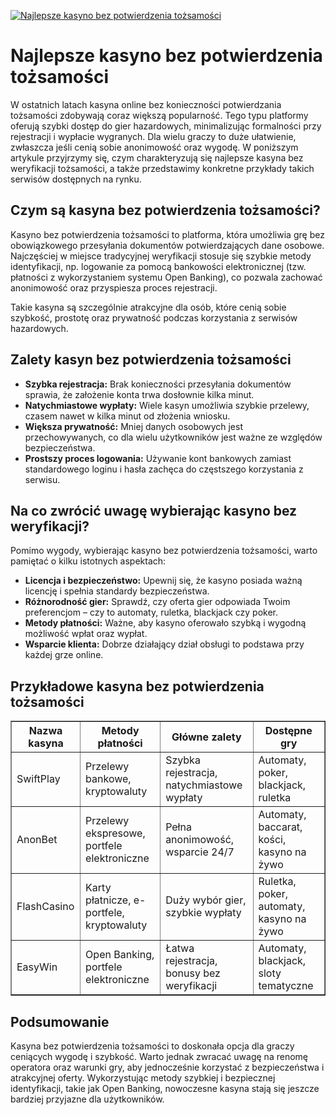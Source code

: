 [![Najlepsze kasyno bez potwierdzenia tożsamości](https://123-caf.pages.dev/gitsignup.png)](https://vrmoo.ru/Bt82HjjY)

<h1>Najlepsze kasyno bez potwierdzenia tożsamości</h1> <p>W ostatnich latach kasyna online bez konieczności potwierdzania tożsamości zdobywają coraz większą popularność. Tego typu platformy oferują szybki dostęp do gier hazardowych, minimalizując formalności przy rejestracji i wypłacie wygranych. Dla wielu graczy to duże ułatwienie, zwłaszcza jeśli cenią sobie anonimowość oraz wygodę. W poniższym artykule przyjrzymy się, czym charakteryzują się najlepsze kasyna bez weryfikacji tożsamości, a także przedstawimy konkretne przykłady takich serwisów dostępnych na rynku.</p>  <h2>Czym są kasyna bez potwierdzenia tożsamości?</h2> <p>Kasyno bez potwierdzenia tożsamości to platforma, która umożliwia grę bez obowiązkowego przesyłania dokumentów potwierdzających dane osobowe. Najczęściej w miejsce tradycyjnej weryfikacji stosuje się szybkie metody identyfikacji, np. logowanie za pomocą bankowości elektronicznej (tzw. płatności z wykorzystaniem systemu Open Banking), co pozwala zachować anonimowość oraz przyspiesza proces rejestracji.</p> <p>Takie kasyna są szczególnie atrakcyjne dla osób, które cenią sobie szybkość, prostotę oraz prywatność podczas korzystania z serwisów hazardowych.</p>  <h2>Zalety kasyn bez potwierdzenia tożsamości</h2> <ul>   <li><strong>Szybka rejestracja:</strong> Brak konieczności przesyłania dokumentów sprawia, że założenie konta trwa dosłownie kilka minut.</li>   <li><strong>Natychmiastowe wypłaty:</strong> Wiele kasyn umożliwia szybkie przelewy, czasem nawet w kilka minut od złożenia wniosku.</li>   <li><strong>Większa prywatność:</strong> Mniej danych osobowych jest przechowywanych, co dla wielu użytkowników jest ważne ze względów bezpieczeństwa.</li>   <li><strong>Prostszy proces logowania:</strong> Używanie kont bankowych zamiast standardowego loginu i hasła zachęca do częstszego korzystania z serwisu.</li> </ul>  <h2>Na co zwrócić uwagę wybierając kasyno bez weryfikacji?</h2> <p>Pomimo wygody, wybierając kasyno bez potwierdzenia tożsamości, warto pamiętać o kilku istotnych aspektach:</p> <ul>   <li><strong>Licencja i bezpieczeństwo:</strong> Upewnij się, że kasyno posiada ważną licencję i spełnia standardy bezpieczeństwa.</li>   <li><strong>Różnorodność gier:</strong> Sprawdź, czy oferta gier odpowiada Twoim preferencjom – czy to automaty, ruletka, blackjack czy poker.</li>   <li><strong>Metody płatności:</strong> Ważne, aby kasyno oferowało szybką i wygodną możliwość wpłat oraz wypłat.</li>   <li><strong>Wsparcie klienta:</strong> Dobrze działający dział obsługi to podstawa przy każdej grze online.</li> </ul>  <h2>Przykładowe kasyna bez potwierdzenia tożsamości</h2> <table border="1" cellpadding="8" cellspacing="0" style="border-collapse: collapse; width: 100%;">   <thead>     <tr>       <th>Nazwa kasyna</th>       <th>Metody płatności</th>       <th>Główne zalety</th>       <th>Dostępne gry</th>     </tr>   </thead>   <tbody>     <tr>       <td>SwiftPlay</td>       <td>Przelewy bankowe, kryptowaluty</td>       <td>Szybka rejestracja, natychmiastowe wypłaty</td>       <td>Automaty, poker, blackjack, ruletka</td>     </tr>     <tr>       <td>AnonBet</td>       <td>Przelewy ekspresowe, portfele elektroniczne</td>       <td>Pełna anonimowość, wsparcie 24/7</td>       <td>Automaty, baccarat, kości, kasyno na żywo</td>     </tr>     <tr>       <td>FlashCasino</td>       <td>Karty płatnicze, e-portfele, kryptowaluty</td>       <td>Duży wybór gier, szybkie wypłaty</td>       <td>Ruletka, poker, automaty, kasyno na żywo</td>     </tr>     <tr>       <td>EasyWin</td>       <td>Open Banking, portfele elektroniczne</td>       <td>Łatwa rejestracja, bonusy bez weryfikacji</td>       <td>Automaty, blackjack, sloty tematyczne</td>     </tr>   </tbody> </table>  <h2>Podsumowanie</h2> <p>Kasyna bez potwierdzenia tożsamości to doskonała opcja dla graczy ceniących wygodę i szybkość. Warto jednak zwracać uwagę na renomę operatora oraz warunki gry, aby jednocześnie korzystać z bezpieczeństwa i atrakcyjnej oferty. Wykorzystując metody szybkiej i bezpiecznej identyfikacji, takie jak Open Banking, nowoczesne kasyna stają się jeszcze bardziej przyjazne dla użytkowników.</p>